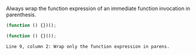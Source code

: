 Always wrap the function expression of an immediate function invocation in
parenthesis.

```js
(function () {})();
```

```js
(function () {}());
```
```output
Line 9, column 2: Wrap only the function expression in parens.
```
